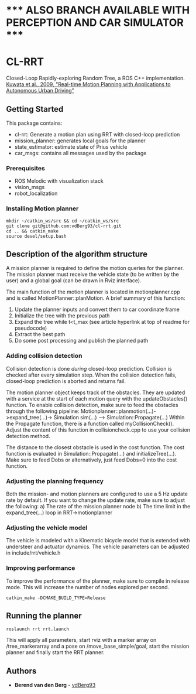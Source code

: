 # *** ALSO BRANCH AVAILABLE WITH PERCEPTION AND CAR SIMULATOR ***

# CL-RRT
Closed-Loop Rapidly-exploring Random Tree, a ROS C++ implementation.
[Kuwata et al., 2009, "Real-time Motion Planning with Applications to Autonomous Urban Driving"](http://acl.mit.edu/papers/KuwataTCST09.pdf)

## Getting Started
This package contains:
* cl-rrt: Generate a motion plan using RRT with closed-loop prediction
* mission_planner: generates local goals for the planner
* state_estimator: estimate state of Prius vehicle
* car_msgs: contains all messages used by the package

### Prerequisites

* ROS Melodic with visualization stack
* vision_msgs
* robot_localization

### Installing Motion planner

```
mkdir ~/catkin_ws/src && cd ~/catkin_ws/src
git clone git@github.com:vdBerg93/cl-rrt.git
cd .. && catkin_make
source devel/setup.bash
```

## Description of the algorithm structure
A mission planner is required to define the motion queries for the planner. The mission planner must receive the vehicle state (to be written by the user) and a global goal (can be drawn in Rviz interface). 

The main function of the motion planner is located in motionplanner.cpp and is called MotionPlanner::planMotion. A brief summary of this function:
1. Update the planner inputs and convert them to car coordinate frame
2. Initialize the tree with the previous path
3. Expand the tree while t<t_max (see article hyperlink at top of readme for pseudocode)
4. Extract the best path
5. Do some post processing and publish the planned path


### Adding collision detection
Collision detection is done *during* closed-loop prediction. Collision is checked after every simulation step. When the collision detection fails, closed-loop prediction is aborted and returns fail.

The motion planner object keeps track of the obstacles. They are updated with a service at the start of each motion query with the updateObstacles() function. To enable collision detection, make sure to feed the obstacles through the following pipeline:
Motionplanner::planmotion(...)->expand_tree(...)-> Simulation sim(...) --> Simulation::Propagate(...)
Within the Propagate function, there is a function called myCollisionCheck(). Adjust the content of this function in collisioncheck.cpp to use your collision detection method.

The distance to the closest obstacle is used in the cost function. The cost function is evaluated in Simulation::Propagate(...) and initializeTree(...). Make sure to feed Dobs or alternatively, just feed Dobs=0 into the cost function.


### Adjusting the planning frequency
Both the mission- and motion planners are configured to use a 5 Hz update rate by default. 
If you want to change the update rate, make sure to adjust the following:
a) The rate of the mission planner node
b) The time limit in the expand_tree(...) loop in RRT->motionplanner

### Adjusting the vehicle model
The vehicle is modeled with a Kinematic bicycle model that is extended with understeer and actuator dynamics. The vehicle parameters can be adjusted in include/rrt/vehicle.h

### Improving performance
To improve the performance of the planner, make sure to compile in release mode.
This will increase the number of nodes explored per second.
```
catkin_make -DCMAKE_BUILD_TYPE=Release
```

## Running the planner
```
roslaunch rrt rrt.launch
```
This will apply all parameters, start rviz with a marker array on /tree_markerarray and a pose on /move_base_simple/goal, start the mission planner and finally start the RRT planner.


## Authors

* **Berend van den Berg** - [vdBerg93](https://github.com/vdBerg93)

